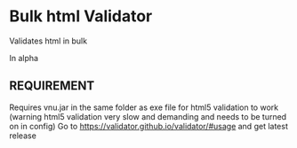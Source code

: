 # Bulk html Validator
Validates html in bulk

In alpha

## REQUIREMENT
Requires vnu.jar in the same folder as exe file for html5 validation to work (warning html5 validation very slow and demanding and needs to be turned on in config)
Go to https://validator.github.io/validator/#usage and get latest release
